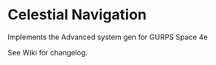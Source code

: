 Celestial Navigation
===================

Implements the Advanced system gen for GURPS Space 4e

See Wiki for changelog.
